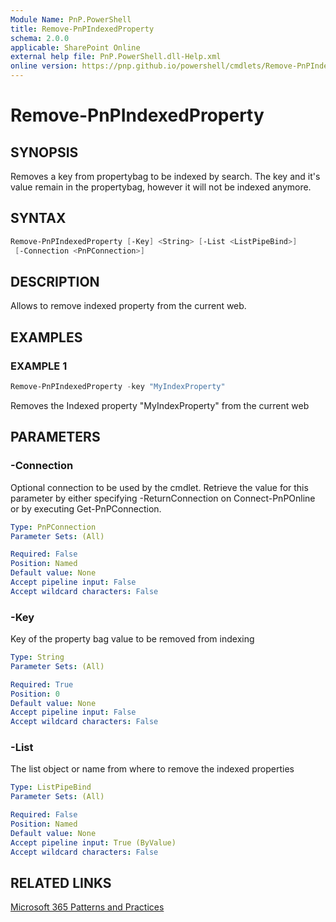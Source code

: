 ```yaml
---
Module Name: PnP.PowerShell
title: Remove-PnPIndexedProperty
schema: 2.0.0
applicable: SharePoint Online
external help file: PnP.PowerShell.dll-Help.xml
online version: https://pnp.github.io/powershell/cmdlets/Remove-PnPIndexedProperty.html
---
```

 
# Remove-PnPIndexedProperty

## SYNOPSIS
Removes a key from propertybag to be indexed by search. The key and it's value remain in the propertybag, however it will not be indexed anymore.

## SYNTAX

```powershell
Remove-PnPIndexedProperty [-Key] <String> [-List <ListPipeBind>] 
 [-Connection <PnPConnection>] 
```

## DESCRIPTION

Allows to remove indexed property from the current web.

## EXAMPLES

### EXAMPLE 1
```powershell
Remove-PnPIndexedProperty -key "MyIndexProperty"
```

Removes the Indexed property "MyIndexProperty" from the current web

## PARAMETERS

### -Connection
Optional connection to be used by the cmdlet. Retrieve the value for this parameter by either specifying -ReturnConnection on Connect-PnPOnline or by executing Get-PnPConnection.

```yaml
Type: PnPConnection
Parameter Sets: (All)

Required: False
Position: Named
Default value: None
Accept pipeline input: False
Accept wildcard characters: False
```

### -Key
Key of the property bag value to be removed from indexing

```yaml
Type: String
Parameter Sets: (All)

Required: True
Position: 0
Default value: None
Accept pipeline input: False
Accept wildcard characters: False
```

### -List
The list object or name from where to remove the indexed properties

```yaml
Type: ListPipeBind
Parameter Sets: (All)

Required: False
Position: Named
Default value: None
Accept pipeline input: True (ByValue)
Accept wildcard characters: False
```



## RELATED LINKS

[Microsoft 365 Patterns and Practices](https://aka.ms/m365pnp)

